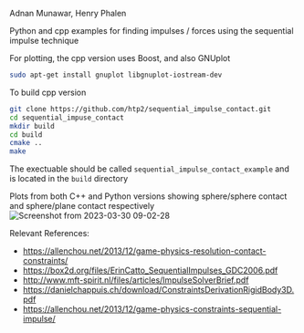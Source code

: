 Adnan Munawar, Henry Phalen

Python and cpp examples for finding impulses / forces using the sequential impulse technique

For plotting, the cpp version uses Boost, and also GNUplot

```bash
sudo apt-get install gnuplot libgnuplot-iostream-dev
```

To build cpp version

```bash
git clone https://github.com/htp2/sequential_impulse_contact.git
cd sequential_impuse_contact
mkdir build
cd build
cmake ..
make
```
The exectuable should be called ```sequential_impulse_contact_example``` and is located in the ```build``` directory


Plots from both C++ and Python versions showing sphere/sphere contact and sphere/plane contact respectively
![Screenshot from 2023-03-30 09-02-28](https://user-images.githubusercontent.com/17507145/228844672-fd8b61a3-a24c-416c-b4ff-8c28157de199.png)

Relevant References:
- https://allenchou.net/2013/12/game-physics-resolution-contact-constraints/
- https://box2d.org/files/ErinCatto_SequentialImpulses_GDC2006.pdf
- http://www.mft-spirit.nl/files/articles/ImpulseSolverBrief.pdf
- https://danielchappuis.ch/download/ConstraintsDerivationRigidBody3D.pdf
- https://allenchou.net/2013/12/game-physics-constraints-sequential-impulse/
